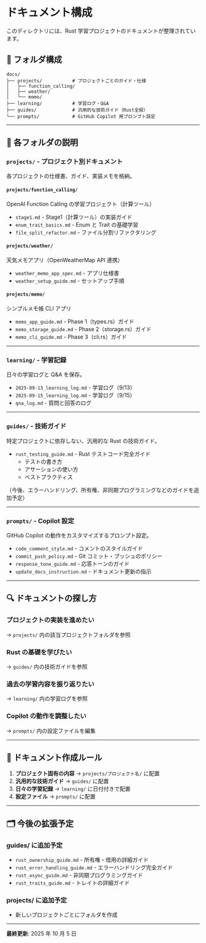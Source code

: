 # ドキュメント構成

このディレクトリには、Rust 学習プロジェクトのドキュメントが整理されています。

## 📁 フォルダ構成

```
docs/
├── projects/           # プロジェクトごとのガイド・仕様
│   ├── function_calling/
│   ├── weather/
│   └── memo/
├── learning/           # 学習ログ・Q&A
├── guides/             # 汎用的な技術ガイド（Rust全般）
└── prompts/            # GitHub Copilot 用プロンプト設定
```

---

## 📂 各フォルダの説明

### `projects/` - プロジェクト別ドキュメント

各プロジェクトの仕様書、ガイド、実装メモを格納。

#### `projects/function_calling/`

OpenAI Function Calling の学習プロジェクト（計算ツール）

- `stage1.md` - Stage1（計算ツール）の実装ガイド
- `enum_trait_basics.md` - Enum と Trait の基礎学習
- `file_split_refactor.md` - ファイル分割リファクタリング

#### `projects/weather/`

天気メモアプリ（OpenWeatherMap API 連携）

- `weather_memo_app_spec.md` - アプリ仕様書
- `weather_setup_guide.md` - セットアップ手順

#### `projects/memo/`

シンプルメモ帳 CLI アプリ

- `memo_app_guide.md` - Phase 1（types.rs）ガイド
- `memo_storage_guide.md` - Phase 2（storage.rs）ガイド
- `memo_cli_guide.md` - Phase 3（cli.rs）ガイド

---

### `learning/` - 学習記録

日々の学習ログと Q&A を保存。

- `2025-09-13_learning_log.md` - 学習ログ（9/13）
- `2025-09-15_learning_log.md` - 学習ログ（9/15）
- `qna_log.md` - 質問と回答のログ

---

### `guides/` - 技術ガイド

特定プロジェクトに依存しない、汎用的な Rust の技術ガイド。

- `rust_testing_guide.md` - Rust テストコード完全ガイド
  - テストの書き方
  - アサーションの使い方
  - ベストプラクティス

（今後、エラーハンドリング、所有権、非同期プログラミングなどのガイドを追加予定）

---

### `prompts/` - Copilot 設定

GitHub Copilot の動作をカスタマイズするプロンプト設定。

- `code_comment_style.md` - コメントのスタイルガイド
- `commit_push_policy.md` - Git コミット・プッシュのポリシー
- `response_tone_guide.md` - 応答トーンのガイド
- `update_docs_instruction.md` - ドキュメント更新の指示

---

## 🔍 ドキュメントの探し方

### プロジェクトの実装を進めたい

→ `projects/` 内の該当プロジェクトフォルダを参照

### Rust の基礎を学びたい

→ `guides/` 内の技術ガイドを参照

### 過去の学習内容を振り返りたい

→ `learning/` 内の学習ログを参照

### Copilot の動作を調整したい

→ `prompts/` 内の設定ファイルを編集

---

## 📝 ドキュメント作成ルール

1. **プロジェクト固有の内容** → `projects/プロジェクト名/` に配置
2. **汎用的な技術ガイド** → `guides/` に配置
3. **日々の学習記録** → `learning/` に日付付きで配置
4. **設定ファイル** → `prompts/` に配置

---

## 🗂️ 今後の拡張予定

### guides/ に追加予定

- `rust_ownership_guide.md` - 所有権・借用の詳細ガイド
- `rust_error_handling_guide.md` - エラーハンドリング完全ガイド
- `rust_async_guide.md` - 非同期プログラミングガイド
- `rust_traits_guide.md` - トレイトの詳細ガイド

### projects/ に追加予定

- 新しいプロジェクトごとにフォルダを作成

---

**最終更新**: 2025 年 10 月 5 日
